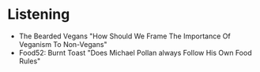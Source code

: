 

# Listening


* The Bearded Vegans "How Should We Frame The Importance Of Veganism To Non-Vegans"
* Food52: Burnt Toast "Does Michael Pollan always Follow His Own Food Rules" 
